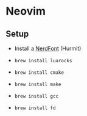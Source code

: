 # Neovim
## Setup
- Install a [NerdFont](https://www.nerdfonts.com/) (Hurmit)

- `brew install luarocks`
- `brew install cmake`
- `brew install make`
- `brew install gcc`
- `brew install fd`

